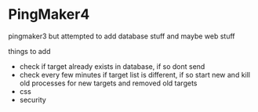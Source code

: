 # PingMaker4
pingmaker3 but attempted to add database stuff and maybe web stuff

things to add
- check if target already exists in database, if so dont send
- check every few minutes if target list is different, if so start new and kill old processes for new targets and removed old targets
- css
- security
